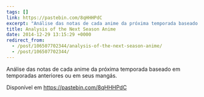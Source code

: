 ```yaml
---
tags: []
link: https://pastebin.com/8qHHHPdC
excerpt: "Análise das notas de cada anime da próxima temporada baseado em temporadas anteriores ou em seus mangás."
title: Analysis of the Next Season Anime
date: 2014-12-29 13:15:29 +0000
redirect_from:
  - /post/106507702344/analysis-of-the-next-season-anime/
  - /post/106507702344/
---
```


Análise das notas de cada anime da próxima temporada baseado em temporadas anteriores ou em seus mangás.

Disponível em <https://pastebin.com/8qHHHPdC>

